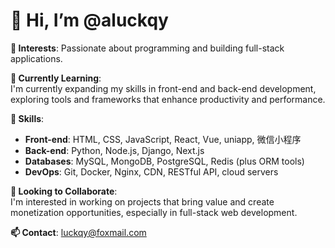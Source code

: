 # 👋 Hi, I’m @aluckqy

**👀 Interests**: Passionate about programming and building full-stack applications.

**🌱 Currently Learning**:  
I'm currently expanding my skills in front-end and back-end development, exploring tools and frameworks that enhance productivity and performance.

**🔧 Skills**:
- **Front-end**: HTML, CSS, JavaScript, React, Vue, uniapp, 微信小程序
- **Back-end**: Python, Node.js, Django, Next.js
- **Databases**: MySQL, MongoDB, PostgreSQL, Redis (plus ORM tools)
- **DevOps**: Git, Docker, Nginx, CDN, RESTful API, cloud servers

**💞️ Looking to Collaborate**:  
I'm interested in working on projects that bring value and create monetization opportunities, especially in full-stack web development.

**📫 Contact**: [luckqy@foxmail.com](mailto:luckqy@foxmail.com)
